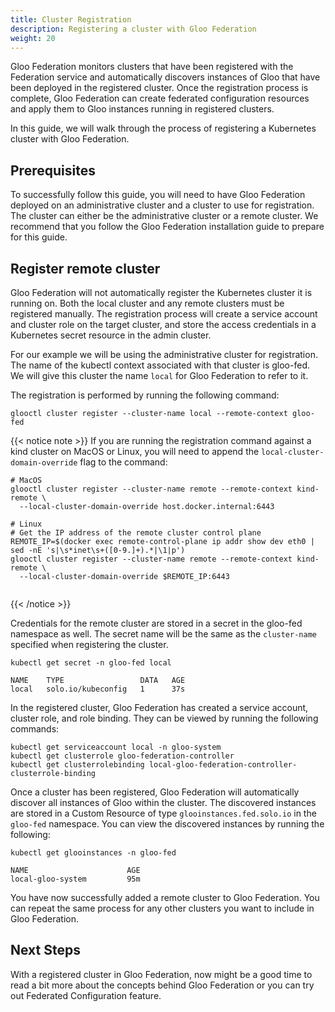 ```yaml
---
title: Cluster Registration
description: Registering a cluster with Gloo Federation
weight: 20
---
```


Gloo Federation monitors clusters that have been registered with the Federation service and automatically discovers instances of Gloo that have been deployed in the registered cluster. Once the registration process is complete, Gloo Federation can create federated configuration resources and apply them to Gloo instances running in registered clusters.

In this guide, we will walk through the process of registering a Kubernetes cluster with Gloo Federation.

## Prerequisites

To successfully follow this guide, you will need to have Gloo Federation deployed on an administrative cluster and a cluster to use for registration. The cluster can either be the administrative cluster or a remote cluster. We recommend that you follow the Gloo Federation installation guide to prepare for this guide.

## Register remote cluster

Gloo Federation will not automatically register the Kubernetes cluster it is running on. Both the local cluster and any remote clusters must be registered manually. The registration process will create a service account and cluster role on the target cluster, and store the access credentials in a Kubernetes secret resource in the admin cluster.

For our example we will be using the administrative cluster for registration. The name of the kubectl context associated with that cluster is gloo-fed. We will give this cluster the name `local` for Gloo Federation to refer to it.

The registration is performed by running the following command:

```
glooctl cluster register --cluster-name local --remote-context gloo-fed
```

{{< notice note >}}
If you are running the registration command against a kind cluster on MacOS or Linux, you will need to append the `local-cluster-domain-override` flag to the command:

```
# MacOS
glooctl cluster register --cluster-name remote --remote-context kind-remote \
  --local-cluster-domain-override host.docker.internal:6443

# Linux
# Get the IP address of the remote cluster control plane
REMOTE_IP=$(docker exec remote-control-plane ip addr show dev eth0 | sed -nE 's|\s*inet\s+([0-9.]+).*|\1|p')
glooctl cluster register --cluster-name remote --remote-context kind-remote \
  --local-cluster-domain-override $REMOTE_IP:6443


```
{{< /notice >}}

Credentials for the remote cluster are stored in a secret in the gloo-fed namespace as well. The secret name will be the same as the `cluster-name` specified when registering the cluster.

```
kubectl get secret -n gloo-fed local
```

```
NAME    TYPE                 DATA   AGE
local   solo.io/kubeconfig   1      37s
```

In the registered cluster, Gloo Federation has created a service account, cluster role, and role binding. They can be viewed by running the following commands:

```
kubectl get serviceaccount local -n gloo-system
kubectl get clusterrole gloo-federation-controller
kubectl get clusterrolebinding local-gloo-federation-controller-clusterrole-binding
```

Once a cluster has been registered, Gloo Federation will automatically discover all instances of Gloo within the cluster. The discovered instances are stored in a Custom Resource of type `glooinstances.fed.solo.io` in the `gloo-fed` namespace. You can view the discovered instances by running the following:

```
kubectl get glooinstances -n gloo-fed
```

```
NAME                      AGE
local-gloo-system         95m
```

You have now successfully added a remote cluster to Gloo Federation. You can repeat the same process for any other clusters you want to include in Gloo Federation.

## Next Steps

With a registered cluster in Gloo Federation, now might be a good time to read a bit more about the concepts behind Gloo Federation or you can try out Federated Configuration feature.
